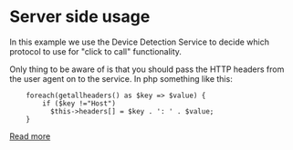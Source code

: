 # Server side usage
In this example we use the Device Detection Service to decide which protocol to use for "click to call" functionality.

Only thing to be aware of is that you should pass the HTTP headers from the user agent on to the service. In php something like this:

		foreach(getallheaders() as $key => $value) {
			if ($key !="Host") 
			  $this->headers[] = $key . ': ' . $value;
		}

[Read more](http://docs.whateverweb.com/documentation/using-the-device-detection-server-side/)
